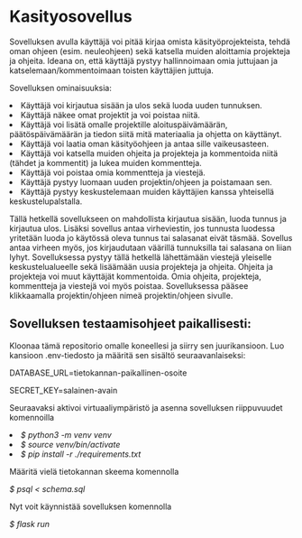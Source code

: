 <h1>Kasityosovellus</h1>

Sovelluksen avulla käyttäjä voi pitää kirjaa omista käsityöprojekteista, tehdä oman ohjeen (esim. neuleohjeen) sekä katsella muiden aloittamia projekteja ja ohjeita. 
Ideana on, että käyttäjä pystyy hallinnoimaan omia juttujaan ja katselemaan/kommentoimaan toisten käyttäjien juttuja.
<p>
Sovelluksen ominaisuuksia:
<p>
<li>Käyttäjä voi kirjautua sisään ja ulos sekä luoda uuden tunnuksen. 

<li>Käyttäjä näkee omat projektit ja voi poistaa niitä. 

<li>Käyttäjä voi lisätä omalle projektille aloituspäivämäärän, päätöspäivämäärän ja tiedon siitä mitä materiaalia ja ohjetta on käyttänyt. 

<li>Käyttäjä voi laatia oman käsityöohjeen ja antaa sille vaikeusasteen.

<li>Käyttäjä voi katsella muiden ohjeita ja projekteja ja kommentoida niitä (tähdet ja kommentit) ja lukea muiden kommentteja. 

<li>Käyttäjä voi poistaa omia kommentteja ja viestejä.

<li>Käyttäjä pystyy luomaan uuden projektin/ohjeen ja poistamaan sen. 

<li> Käyttäjä pystyy keskustelemaan muiden käyttäjien kanssa yhteisellä keskustelupalstalla.
<p>
Tällä hetkellä sovellukseen on mahdollista kirjautua sisään, luoda tunnus ja kirjautua ulos.
Lisäksi sovellus antaa virheviestin, jos tunnusta luodessa yritetään luoda jo käytössä oleva tunnus tai salasanat eivät täsmää.
Sovellus antaa virheen myös, jos kirjaudutaan väärillä tunnuksilla tai salasana on liian lyhyt.
Sovelluksessa pystyy tällä hetkellä lähettämään viestejä yleiselle keskustelualueelle sekä lisäämään uusia projekteja ja ohjeita.
Ohjeita ja projekteja voi muut käyttäjät kommentoida.
Omia ohjeita, projekteja, kommentteja ja viestejä voi myös poistaa.
Sovelluksessa pääsee klikkaamalla projektin/ohjeen nimeä projektin/ohjeen sivulle.
<p>
<h2>Sovelluksen testaamisohjeet paikallisesti:</h2>
<p>
Kloonaa tämä repositorio omalle koneellesi ja siirry sen juurikansioon. Luo kansioon .env-tiedosto ja määritä sen sisältö seuraavanlaiseksi:
<p>
DATABASE_URL=tietokannan-paikallinen-osoite
<p>
SECRET_KEY=salainen-avain
<p>
Seuraavaksi aktivoi virtuaaliympäristö ja asenna sovelluksen riippuvuudet komennoilla
<li><i>$ python3 -m venv venv</i>
<li><i>$ source venv/bin/activate</i>
<li><i>$ pip install -r ./requirements.txt</i> 
<p>
Määritä vielä tietokannan skeema komennolla
<p>
<i>$ psql < schema.sql</i>
<p>
Nyt voit käynnistää sovelluksen komennolla
<p>
<i>$ flask run<i/>
